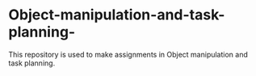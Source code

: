 # Object-manipulation-and-task-planning-
This repository is used to make assignments in Object manipulation and task planning.
